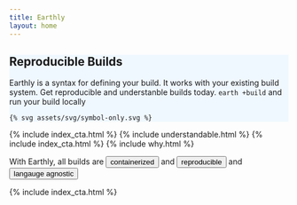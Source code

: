 ```yaml
---
title: Earthly
layout: home
---
```


<section class="Home-hero" style="background: aliceblue;">
  <div class="Home-heroText">
    <h2 class="Home-heroText-title">Reproducible Builds</h2>
    <p class="Home-heroText-subtitle">
    Earthly is a syntax for defining your build.  It works with your existing build system.  Get reproducible and understanble builds today.
      <code class="Home-heroText-subtitle-code">earth +build</code> and run your build locally
    </p>
  </div>
  <div class="Home-heroIllustration">

    {% svg assets/svg/symbol-only.svg %}

  </div>
</section>
{% include index_cta.html %}
{% include understandable.html %}
{% include index_cta.html %}
{% include why.html %}

<!-- {% include features.html %} -->


 <section class="Home-featuresIntro">
  <p class="Home-featuresIntro-text">
    With Earthly, all builds are 
    <button class="Home-featuresIntro-text-button Home-featuresIntro-text-button--pillar-1">containerized</button> and <button class="Home-featuresIntro-text-button Home-featuresIntro-text-button--pillar2">reproducible</button> and <button class="Home-featuresIntro-text-button Home-featuresIntro-text-button--pillar3">langauge agnostic</button>
  </p>
</section>

<!-- {% include gettingstarted.html %} -->


<!-- {% include features2.html %} -->

{% include index_cta.html %}